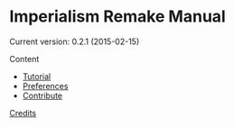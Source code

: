 # Imperialism Remake Manual

Current version: 0.2.1 (2015-02-15)

Content

- [Tutorial](tutorial.html)
- [Preferences](preferences.html)
- [Contribute](contribute.html)

[Credits](credits.html)